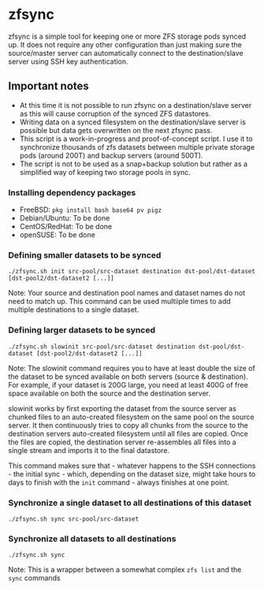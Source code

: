 # zfsync
zfsync is a simple tool for keeping one or more ZFS storage pods synced up. It does not require any other configuration than just making sure the source/master server can automatically connect to the destination/slave server using SSH key authentication.

## Important notes
* At this time it is not possible to run zfsync on a destination/slave server as this will cause corruption of the synced ZFS datastores.
* Writing data on a synced filesystem on the destination/slave server is possible but data gets overwritten on the next zfsync pass.
* This script is a work-in-progress and proof-of-concept script. I use it to synchronize thousands of zfs datasets between multiple private storage pods (around 200T) and backup servers (around 500T).
* The script is not to be used as a snap+backup solution but rather as a simplified way of keeping two storage pools in sync.

### Installing dependency packages
* FreeBSD: `pkg install bash base64 pv pigz`
* Debian/Ubuntu: To be done
* CentOS/RedHat: To be done
* openSUSE: To be done

### Defining smaller datasets to be synced
```
./zfsync.sh init src-pool/src-dataset destination dst-pool/dst-dataset [dst-pool2/dst-dataset2 [...]]
```
Note: Your source and destination pool names and dataset names do not need to match up. This command can be used multiiple times to add multiple destinations to a single dataset.

### Defining larger datasets to be synced
```
./zfsync.sh slowinit src-pool/src-dataset destination dst-pool/dst-dataset [dst-pool2/dst-dataset2 [...]]
```
Note: The slowinit command requires you to have at least double the size of the dataset to be synced available on both servers (source & destination). For example, if your dataset is 200G large, you need at least 400G of free space available on both the source and the destination server.

slowinit works by first exporting the dataset from the source server as chunked files to an auto-created filesystem on the same pool on the source server. It then continuously tries to copy all chunks from the source to the destination servers auto-created filesystem until all files are copied. Once the files are copied, the destination server re-assembles all files into a single stream and imports it to the final datastore.

This command makes sure that - whatever happens to the SSH connections - the initial sync - which, depending on the dataset size, might take hours to days to finish with the `init` command - always finishes at one point.

### Synchronize a single dataset to all destinations of this dataset
```
./zfsync.sh sync src-pool/src-dataset
```

### Synchronize all datasets to all destinations
```
./zfsync.sh sync
```
Note: This is a wrapper between a somewhat complex `zfs list` and the `sync` commands
